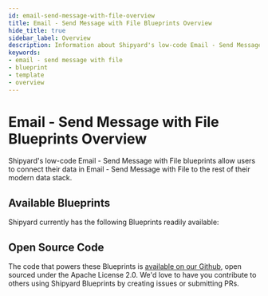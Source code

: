 ```yaml
---
id: email-send-message-with-file-overview
title: Email - Send Message with File Blueprints Overview
hide_title: true
sidebar_label: Overview
description: Information about Shipyard's low-code Email - Send Message with File templates.
keywords:
- email - send message with file
- blueprint
- template
- overview
---
```


# Email - Send Message with File Blueprints Overview

Shipyard's low-code Email - Send Message with File blueprints allow users to connect their data in Email - Send Message with File to the rest of their modern data stack.

## Available Blueprints
Shipyard currently has the following Blueprints readily available: 

## Open Source Code
The code that powers these Blueprints is [available on our Github](None), open sourced under the Apache License 2.0. We'd love to have you contribute to others using Shipyard Blueprints by creating issues or submitting PRs.
